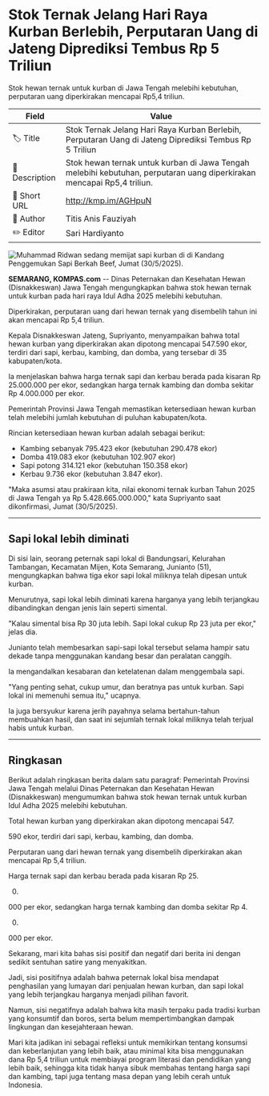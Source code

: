 # Stok Ternak Jelang Hari Raya Kurban Berlebih, Perputaran Uang di Jateng Diprediksi Tembus Rp 5 Triliun

Stok hewan ternak untuk kurban di Jawa Tengah melebihi kebutuhan, perputaran uang diperkirakan mencapai Rp5,4 triliun.

| Field         | Value                                                       |
|---------------|-------------------------------------------------------------|
| 🏷️ Title       | Stok Ternak Jelang Hari Raya Kurban Berlebih, Perputaran Uang di Jateng Diprediksi Tembus Rp 5 Triliun |
| 📝 Description | Stok hewan ternak untuk kurban di Jawa Tengah melebihi kebutuhan, perputaran uang diperkirakan mencapai Rp5,4 triliun. |
| 🔗 Short URL   | http://kmp.im/AGHpuN |
| 👤 Author      | Titis Anis Fauziyah |
| ✏️ Editor      | Sari Hardiyanto |

![Muhammad Ridwan sedang memijat sapi kurban di di Kandang Penggemukan Sapi Berkah Beef, Jumat (30/5/2025).](https://asset.kompas.com/crops/YbeJqEbu6l4Fu1QADx6UZJRC68Y=/0x0:0x0/750x500/data/photo/2025/05/30/68392df0e05a2.jpg)

**SEMARANG, KOMPAS.com** -- Dinas Peternakan dan Kesehatan Hewan (Disnakkeswan) Jawa Tengah mengungkapkan bahwa stok hewan ternak untuk kurban pada hari raya Idul Adha 2025 melebihi kebutuhan.

Diperkirakan, perputaran uang dari hewan ternak yang disembelih tahun ini akan mencapai Rp 5,4 triliun.

Kepala Disnakkeswan Jateng, Supriyanto, menyampaikan bahwa total hewan kurban yang diperkirakan akan dipotong mencapai 547.590 ekor, terdiri dari sapi, kerbau, kambing, dan domba, yang tersebar di 35 kabupaten/kota.

Ia menjelaskan bahwa harga ternak sapi dan kerbau berada pada kisaran Rp 25.000.000 per ekor, sedangkan harga ternak kambing dan domba sekitar Rp 4.000.000 per ekor.

Pemerintah Provinsi Jawa Tengah memastikan ketersediaan hewan kurban telah melebihi jumlah kebutuhan di puluhan kabupaten/kota.

Rincian ketersediaan hewan kurban adalah sebagai berikut:

- Kambing sebanyak 795.423 ekor (kebutuhan 290.478 ekor)
- Domba 419.083 ekor (kebutuhan 102.907 ekor)
- Sapi potong 314.121 ekor (kebutuhan 150.358 ekor)
- Kerbau 9.736 ekor (kebutuhan 3.847 ekor).

"Maka asumsi atau prakiraan kita, nilai ekonomi ternak kurban Tahun 2025 di Jawa Tengah ya Rp 5.428.665.000.000," kata Supriyanto saat dikonfirmasi, Jumat (30/5/2025).

------------------------------------------------------------------------

## Sapi lokal lebih diminati

Di sisi lain, seorang peternak sapi lokal di Bandungsari, Kelurahan Tambangan, Kecamatan Mijen, Kota Semarang, Junianto (51), mengungkapkan bahwa tiga ekor sapi lokal miliknya telah dipesan untuk kurban.

Menurutnya, sapi lokal lebih diminati karena harganya yang lebih terjangkau dibandingkan dengan jenis lain seperti simental.

"Kalau simental bisa Rp 30 juta lebih. Sapi lokal cukup Rp 23 juta per ekor," jelas dia.

Junianto telah membesarkan sapi-sapi lokal tersebut selama hampir satu dekade tanpa menggunakan kandang besar dan peralatan canggih.

Ia mengandalkan kesabaran dan ketelatenan dalam menggembala sapi.

"Yang penting sehat, cukup umur, dan beratnya pas untuk kurban. Sapi lokal ini memenuhi semua itu," ucapnya.

Ia juga bersyukur karena jerih payahnya selama bertahun-tahun membuahkan hasil, dan saat ini sejumlah ternak lokal miliknya telah terjual habis untuk kurban.

---
## Ringkasan

Berikut adalah ringkasan berita dalam satu paragraf: Pemerintah Provinsi Jawa Tengah melalui Dinas Peternakan dan Kesehatan Hewan (Disnakkeswan) mengumumkan bahwa stok hewan ternak untuk kurban Idul Adha 2025 melebihi kebutuhan.

 Total hewan kurban yang diperkirakan akan dipotong mencapai 547.

590 ekor, terdiri dari sapi, kerbau, kambing, dan domba.

 Perputaran uang dari hewan ternak yang disembelih diperkirakan akan mencapai Rp 5,4 triliun.

 Harga ternak sapi dan kerbau berada pada kisaran Rp 25.

000.

000 per ekor, sedangkan harga ternak kambing dan domba sekitar Rp 4.

000.

000 per ekor.



Sekarang, mari kita bahas sisi positif dan negatif dari berita ini dengan sedikit sentuhan satire yang menyakitkan.

 Jadi, sisi positifnya adalah bahwa peternak lokal bisa mendapat penghasilan yang lumayan dari penjualan hewan kurban, dan sapi lokal yang lebih terjangkau harganya menjadi pilihan favorit.

 Namun, sisi negatifnya adalah bahwa kita masih terpaku pada tradisi kurban yang konsumtif dan boros, serta belum mempertimbangkan dampak lingkungan dan kesejahteraan hewan.

 Mari kita jadikan ini sebagai refleksi untuk memikirkan tentang konsumsi dan keberlanjutan yang lebih baik, atau minimal kita bisa menggunakan dana Rp 5,4 triliun untuk membiayai program literasi dan pendidikan yang lebih baik, sehingga kita tidak hanya sibuk membahas tentang harga sapi dan kambing, tapi juga tentang masa depan yang lebih cerah untuk Indonesia.
